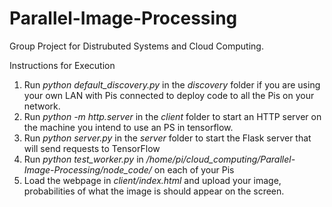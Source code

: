 # Parallel-Image-Processing

Group Project for Distrubuted Systems and Cloud Computing. 

Instructions for Execution
1. Run *python default_discovery.py* in the *discovery* folder if you are using your own LAN with Pis connected to deploy code to all the Pis on your network. 
2. Run *python -m http.server* in the *client* folder to start an HTTP server on the machine you intend to use an PS in tensorflow. 
3. Run *python server.py* in the *server* folder to start the Flask server that will send requests to TensorFlow
4. Run *python test_worker.py* in */home/pi/cloud_computing/Parallel-Image-Processing/node_code/* on each of your Pis
5. Load the webpage in *client/index.html* and upload your image, probabilities of what the image is should appear on the screen.

